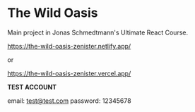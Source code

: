 # The Wild Oasis

Main project in Jonas Schmedtmann's Ultimate React Course.

https://the-wild-oasis-zenister.netlify.app/

or 

https://the-wild-oasis-zenister.vercel.app/

**TEST ACCOUNT**

email: test@test.com
password: 12345678
